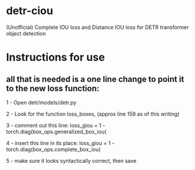 # detr-ciou
(Unofficial) Complete IOU loss and Distance IOU loss for DETR transformer object detection


# Instructions for use
## all that is needed is a one line change to point it to the new loss function:

1 - Open detr/models/detr.py

2 - Look for the function loss_boxes, (approx line 159 as of this writing)

3 - comment out this line:          loss_giou = 1 - torch.diag(box_ops.generalized_box_iou(

4 - insert this line in its place:  loss_giou = 1 - torch.diag(box_ops.complete_box_iou(

5 - make sure it looks syntactically correct, then save
